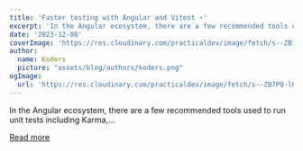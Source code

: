 ```yaml
---
title: 'Faster testing with Angular and Vitest ⚡️'
excerpt: 'In the Angular ecosystem, there are a few recommended tools used to run unit tests including Karma,...'
date: '2023-12-08'
coverImage: 'https://res.cloudinary.com/practicaldev/image/fetch/s--ZB7PQ-lK--/c_imagga_scale,f_auto,fl_progressive,h_420,q_auto,w_1000/https://dev-to-uploads.s3.amazonaws.com/uploads/articles/ctvhufxj3f91apaz2abf.png'
author:
  name: Koders
  picture: "assets/blog/authors/koders.png"
ogImage:
  url: 'https://res.cloudinary.com/practicaldev/image/fetch/s--ZB7PQ-lK--/c_imagga_scale,f_auto,fl_progressive,h_420,q_auto,w_1000/https://dev-to-uploads.s3.amazonaws.com/uploads/articles/ctvhufxj3f91apaz2abf.png'
---
```


In the Angular ecosystem, there are a few recommended tools used to run unit tests including Karma,...

[Read more](https://dev.to/brandontroberts/faster-testing-with-angular-and-vitest-274n)
